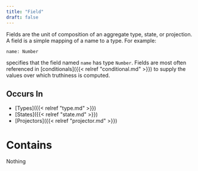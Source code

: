 ```yaml
---
title: "Field"
draft: false
---
```


Fields are the unit of composition of an aggregate type, state, or 
projection. A field is a simple mapping of a name to a type. For example:

```name: Number```

specifies that the field named `name` has type `Number`. Fields are most often
referenced in [conditionals]({{< relref "conditional.md" >}}) to supply 
the values over which truthiness is computed. 

## Occurs In
* [Types]({{< relref "type.md" >}}) 
* [States]({{< relref "state.md" >}})
* [Projectors]({{< relref "projector.md" >}})

# Contains
Nothing
